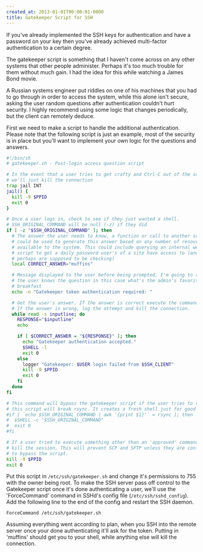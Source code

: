 ```yaml
---
created_at: 2013-01-01T00:00:01-0000
title: Gatekeeper Script for SSH
---
```


If you've already implemented the SSH keys for authentication and have a
password on your key then you've already achieved multi-factor authentication
to a certain degree.

The gatekeeper script is something that I haven't come across on any other
systems that other people administer. Perhaps it's too much trouble for them
without much gain. I had the idea for this while watching a James Bond movie.

A Russian systems engineer put riddles on one of his machines that you had to
go through in order to access the system, while this alone isn't secure, asking
the user random questions after authentication couldn't hurt security. I highly
recommend using some logic that changes periodically, but the client can
remotely deduce.

First we need to make a script to handle the additional authentication. Please
note that the following script is just an example, most of the security is in
place but you'll want to implement your own logic for the questions and
answers.

```bash
#!/bin/sh
# gatekeeper.sh - Post-login access question script

# In the event that a user tries to get crafty and Ctrl-C out of the script
# we'll just kill the connection
trap jail INT
jail() {
  kill -9 $PPID
  exit 0
}

# Once a user logs in, check to see if they just wanted a shell.
# SSH_ORIGINAL_COMMAND will be null (-z) if they did
if [ -z "$SSH_ORIGINAL_COMMAND" ]; then
  # The answer the user needs to know, a function or call to another script
  # could be used to generate this answer based on any number of resources
  # available to the system. This could include querying an internal web
  # script to get a daily password user's of a site have access to (and
  # perhaps are supposed to be checking)
  local CORRECT_ANSWER="muffins"

  # Message displayed to the user before being prompted, I'm going to assume
  # the user knows the question in this case what's the admin's favorite
  # breakfast
  echo -n "Gatekeeper token authentication required: "

  # Get the user's answer. If the answer is correct execute the command.
  # If the answer is wrong, log the attempt and kill the connection.
  while read -s inputline; do
    RESPONSE="$inputline"
    echo

    if [ $CORRECT_ANSWER = "${RESPONSE}" ]; then
      echo "Gatekeeper authentication accepted."
      $SHELL -l
      exit 0
    else
      logger "Gatekeeper: $USER login failed from $SSH_CLIENT"
      kill -9 $PPID
      exit 0
    fi
  done
fi

# This command will bypass the gatekeeper script if the user tries to rsync as
# this script will break rsync. It creates a fresh shell just for good measure.
#if [ `echo $SSH_ORIGINAL_COMMAND | awk '{print $1}'` = rsync ]; then
#  $SHELL -c "$SSH_ORIGINAL_COMMAND"
#  exit 0
#fi

# If a user tried to execute something other than an 'approved' command just
# kill the session. This will prevent SCP and SFTP unless they are configured
# to bypass the script.
kill -9 $PPID
exit 0
```

Put this script in `/etc/ssh/gatekeeper.sh` and change it's permissions to 755
with the owner being root. To make the SSH server pass off control to the
Gatekeeper script once it's done authenticating a user, we'll use the
'ForceCommand' command in SSHd's config file (`/etc/ssh/sshd_config`). Add the
following line to the end of the config and restart the SSH daemon.

```
ForceCommand /etc/ssh/gatekeeper.sh
```

Assuming everything went according to plan, when you SSH into the remote server
once your done authenticating it'll ask for the token. Putting in 'muffins'
should get you to your shell, while anything else will kill the connection.
